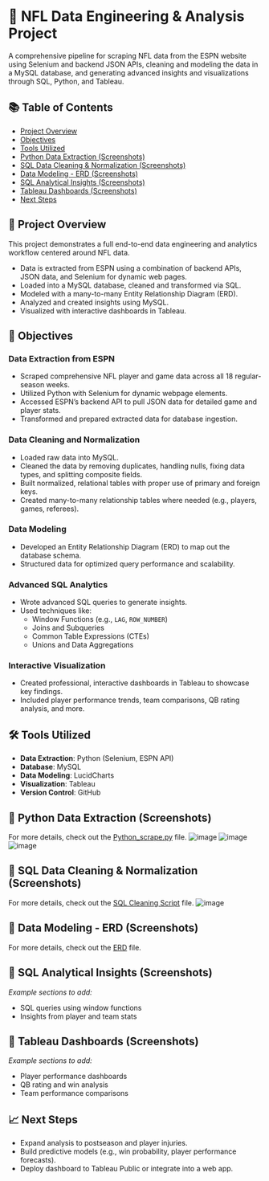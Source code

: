 # 🏈 NFL Data Engineering & Analysis Project
A comprehensive pipeline for scraping NFL data from the ESPN website using Selenium and backend JSON APIs, cleaning and modeling the data in a MySQL database, and generating advanced insights and visualizations through SQL, Python, and Tableau.

## 📚 Table of Contents
- [Project Overview](#-project-overview)
- [Objectives](#-objectives)
- [Tools Utilized](#-tools-utilized)
- [Python Data Extraction (Screenshots)](#-python-data-extraction-screenshots)
- [SQL Data Cleaning & Normalization (Screenshots)](#-sql-data-cleaning--normalization-screenshots)
- [Data Modeling - ERD (Screenshots)](#-data-modeling---erd-screenshots)
- [SQL Analytical Insights (Screenshots)](#-sql-analytical-insights-screenshots)
- [Tableau Dashboards (Screenshots)](#-tableau-dashboards-screenshots)
- [Next Steps](#-next-steps)

## 🚀 Project Overview
This project demonstrates a full end-to-end data engineering and analytics workflow centered around NFL data.

- Data is extracted from ESPN using a combination of backend APIs, JSON data, and Selenium for dynamic web pages.
- Loaded into a MySQL database, cleaned and transformed via SQL.
- Modeled with a many-to-many Entity Relationship Diagram (ERD).
- Analyzed and created insights using MySQL.
- Visualized with interactive dashboards in Tableau.

## 🎯 Objectives

### Data Extraction from ESPN
- Scraped comprehensive NFL player and game data across all 18 regular-season weeks.
- Utilized Python with Selenium for dynamic webpage elements.
- Accessed ESPN’s backend API to pull JSON data for detailed game and player stats.
- Transformed and prepared extracted data for database ingestion.

### Data Cleaning and Normalization
- Loaded raw data into MySQL.
- Cleaned the data by removing duplicates, handling nulls, fixing data types, and splitting composite fields.
- Built normalized, relational tables with proper use of primary and foreign keys.
- Created many-to-many relationship tables where needed (e.g., players, games, referees).

### Data Modeling
- Developed an Entity Relationship Diagram (ERD) to map out the database schema.
- Structured data for optimized query performance and scalability.

### Advanced SQL Analytics
- Wrote advanced SQL queries to generate insights.
- Used techniques like:
  - Window Functions (e.g., `LAG`, `ROW_NUMBER`)
  - Joins and Subqueries
  - Common Table Expressions (CTEs)
  - Unions and Data Aggregations

### Interactive Visualization
- Created professional, interactive dashboards in Tableau to showcase key findings.
- Included player performance trends, team comparisons, QB rating analysis, and more.

## 🛠️ Tools Utilized
- **Data Extraction**: Python (Selenium, ESPN API)
- **Database**: MySQL
- **Data Modeling**: LucidCharts
- **Visualization**: Tableau
- **Version Control**: GitHub

## 📸 Python Data Extraction (Screenshots)
For more details, check out the [Python_scrape.py](https://github.com/MattAtchison/NFL-Portfolio-Project-/blob/main/Python_scrape) file.
![image](https://github.com/user-attachments/assets/252ea083-1f5d-4072-a3e4-e84b117f3299)
![image](https://github.com/user-attachments/assets/f3d6abf7-d834-40a5-87b9-5c30844229fe)
![image](https://github.com/user-attachments/assets/dc9dd879-ea7f-433b-924a-cdd50c84567d)


## 📸 SQL Data Cleaning & Normalization (Screenshots)
For more details, check out the [SQL Cleaning Script](https://github.com/MattAtchison/NFL-Portfolio-Project-/blob/main/SQL%20Cleaning%20Script) file.
![image](https://github.com/user-attachments/assets/b653663b-87c8-4015-bcec-eeeceff3d2e8)


## 📸 Data Modeling - ERD (Screenshots)
For more details, check out the [ERD](https://github.com/MattAtchison/NFL-Portfolio-Project-/blob/main/ERD) file.


## 📸 SQL Analytical Insights (Screenshots)
_Example sections to add:_
- SQL queries using window functions
- Insights from player and team stats

## 📸 Tableau Dashboards (Screenshots)
_Example sections to add:_
- Player performance dashboards
- QB rating and win analysis
- Team performance comparisons

## 📈 Next Steps
- Expand analysis to postseason and player injuries.
- Build predictive models (e.g., win probability, player performance forecasts).
- Deploy dashboard to Tableau Public or integrate into a web app.




